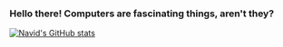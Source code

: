 ### Hello there! Computers are fascinating things, aren't they?

[![Navid's GitHub stats](https://github-stats.navidk0.dev/api?username=navidk0&theme=default&show_icons=true&count_private=true&include_all_commits=true)](https://github-stats.navidk0.dev)
